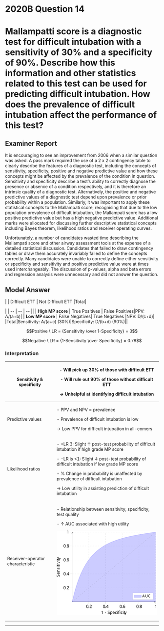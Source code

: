 <div class = "saq"> 

# 2020B Question 14 
# Mallampatti score is a diagnostic test for difficult intubation with a sensitivity of 30% and a specificity of 90%. Describe how this information and other statistics related to this test can be used for predicting difficult intubation. How does the prevalence of difficult intubation affect the performance of this test?


## Examiner Report
It is encouraging to see an improvement from 2006 when a similar question was asked. A pass mark required the use of a 2 x 2 contingency table to clearly describe the features of a diagnostic test, including the concepts of sensitivity, specificity, positive and negative predictive value and how these concepts might be affected by the prevalence of the condition in question. Sensitivity and specificity describe a test’s ability to correctly diagnose the presence or absence of a condition respectively, and it is therefore an intrinsic quality of a diagnostic test. Alternatively, the positive and negative predictive values of a diagnostic test depend upon prevalence or prior probability within a population. Similarly, it was important to apply these statistical concepts to the Mallampati score, recognising that due to the low population prevalence of difficult intubation, the Mallampati score has a low positive predictive value but has a high negative predictive value. Additional marks were allocated for discussing further descriptive statistical concepts including Bayes theorem, likelihood ratios and receiver operating curves.


Unfortunately, a number of candidates wasted time describing the Mallampati score and other airway assessment tools at the expense of a detailed statistical discussion. Candidates that failed to draw contingency tables or draw them accurately invariably failed to define the concepts correctly. Many candidates were unable to correctly define either sensitivity or specificity and sensitivity and positive predictive value were at times used interchangeably. The discussion of p-values, alpha and beta errors and regression analysis were unnecessary and did not answer the question.

## Model Answer

|  | Difficult ETT | Not Difficult ETT |Total|<p></p>|
| -- | -- | -- ||
| **High MP score** | True Positives | False Positives|PPV: A/(a+b)|
| **Low MP score** | False Negatives| True Negatives |NPV: D/(c+d)|
|Total|Sensitivity: A/(a+c) (30%)|Specificity: D/(b+d) (90%)||


$$Positive \ LR = {Sensitivity \over 1-Specificity} = 3$$

$$Negative \ LR = {1-Sensitivity \over Specificity} = 0.78$$

### Interpretation

|Sensitivity & specificity|<p>- Will pick up 30% of those with difficult ETT</p><p>- Will rule out 90% of those without difficult ETT</p><p></p><p>→ Unhelpful at identifying difficult intubation</p>|
| -- | -- |
|Predictive values|<p>- PPV and NPV ∝ prevalence</p><p>- Prevalence of difficult intubation is low</p><p></p><p>→ Low PPV for difficult intubation in all-comers</p>|
|Likelihood ratios|<p>- +LR 3: Slight ↑ post-test probability of difficult intubation if high grade MP score</p><p>- -LR is <1: Slight ↓ post-test probability of difficult intubation if low grade MP score</p><p>- % Change in probability is unaffected by prevalence of difficult intubation</p><p></p><p>→ Low utility in assisting prediction of difficult intubation</p>|
|Receiver-operator characteristic|<p>- Relationship between sensitivity, specificity, test quality</p><p>- ↑ AUC associated with high utility</p><p><img src="resources\roc.svg"></p>|


--- 

</div>
